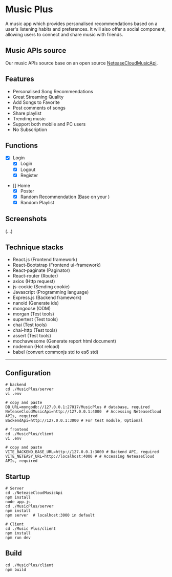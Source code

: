 # Music Plus


A music app which provides personalised recommendations based on a user's listening habits and preferences. It will also offer a social component, allowing users to connect and share music with friends.

## Music APIs source
Our music APIs source base on an open source [NeteaseCloudMusicApi](https://binaryify.github.io/NeteaseCloudMusicApi/#/?id=neteasecloudmusicapi).


## Features
* Personalised Song Recommendations
* Great Streaming Quality
* Add Songs to Favorite
* Post comments of songs
* Share playlist
* Trending music
* Support both mobile and PC users
* No Subscription

## Functions
- [x] Login
    - [x] Login
    - [x] Logout
    - [x] Register
- [] Home
    - [x] Poster
    - [x] Random Recommendation (Base on your )
    - [x] Random Playlist

## Screenshots
(...)


## Technique stacks
- React.js (Frontend framework)
- React-Bootstrap (Frontend ui-framework)
- React-paginate (Paginator)
- React-router (Router)
- axios (Http request)
- js-cookie (Sending cookie)
- Javascript (Programming language)
- Express.js (Backend framework)
- nanoid (Generate ids)
- mongoose (ODM)
- morgan (Test tools)
- supertest (Test tools)
- chai  (Test tools)
- chai-http (Test tools)
- assert (Test tools)
- mochawesome (Generate report html document)
- nodemon (Hot reload)
- babel (convert commonjs std to es6 std)

---

## Configuration
```shell
# backend
cd ./MusicPlus/server
vi .env

# copy and paste
DB_URL=mongodb://127.0.0.1:27017/MusicPlus # database, required
NeteaseCloudMusicApi=http://127.0.0.1:4000  # Accessing NeteaseCloud APIs, required
BackendApi=http://127.0.0.1:3000 # For test module, Optional
```
```shell
# frontend
cd ./MusicPlus/client
vi .env

# copy and paste
VITE_BACKEND_BASE_URL=http://127.0.0.1:3000 # Backend API, required
VITE_NETEASY_URL=http://localhost:4000 # # Accessing NeteaseCloud APIs, required
```
## Startup
```shell
# Server
cd ./NeteaseCloudMusicApi
npm install
node app.js
cd ./MusicPlus/server
npm install
npm server  # localhost:3000 in default

# Client
cd ./Music Plus/client
npm install 
npm run dev
```
## Build
```shell
cd ./MusicPlus/client
npm build
```